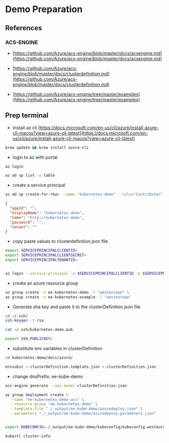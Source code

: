 # Demo Preparation

## References

### ACS-ENGINE

* [https://github.com/Azure/acs-engine/blob/master/docs/acsengine.md](https://github.com/Azure/acs-engine/blob/master/docs/acsengine.md)

* [https://github.com/Azure/acs-engine/blob/master/docs/clusterdefinition.md](https://github.com/Azure/acs-engine/blob/master/docs/clusterdefinition.md)

* [https://github.com/Azure/acs-engine/tree/master/examples](https://github.com/Azure/acs-engine/tree/master/examples)

## Prep terminal

* Install az cli
  [https://docs.microsoft.com/en-us/cli/azure/install-azure-cli-macos?view=azure-cli-latest](https://docs.microsoft.com/en-us/cli/azure/install-azure-cli-macos?view=azure-cli-latest)

```bash
brew update && brew install azure-cli
```

* login to az with portal

```bash
az login

az ad sp list -o table
```

* create a service principal

```bash
az ad sp create-for-rbac --name "kubernetes-demo" --role="Contributor" --scopes="/subscriptions/7348075e-601f-435c-957b-ef23db3a7a66"
```

```json
{
  "appId": "",
  "displayName": "kubernetes-demo",
  "name": "http://kubernetes-demo",
  "password": "",
  "tenant": ""
}
```

* copy paste values to clusterdefinition.json file

```bash
export SERVICEPRINCIPALCLIENTID=
export SERVICEPRINCIPALCLIENTSECRET=
export SERVICEPRINCIPALTENANTID=


az login --service-principal -u $SERVICEPRINCIPALCLIENTID -p $SERVICEPRINCIPALCLIENTSECRET --tenant $SERVICEPRINCIPALTENANTID
```

* create an azure resource group

```bash
az group create -n ee-kubernetes-demo -l "westeurope" \
az group create -n ee-kubernetes-example -l "westeurope"
```

* Generate sha key and paste it to the clusterDefinition.json file

```bash
cd ~/.ssh/
ssh-keygen -t rsa

cat ~/.ssh/kubernetes-demo.pub

export SSH_PUBLICKEY=
```

* substitute env variables in clusterDefinition

```bash
cd kubernetes-demo/docs/azure/

envsubst < clusterDefinition.template.json > clusterDefinition.json
```

* change dnsPrefix: ee-kube-demo

```bash
acs-engine generate --api-model clusterDefinition.json

az group deployment create \
  --name "ee-kubernetes-demo-acs" \
  --resource-group "ee-kubernetes-demo" \
  --template-file "./_output/ee-kube-demo/azuredeploy.json" \
  --parameters "./_output/ee-kube-demo/azuredeploy.parameters.json"


export KUBECONFIG=./_output/ee-kube-demo/kubeconfig/kubeconfig.westeurope.json

kubectl cluster-info
```
